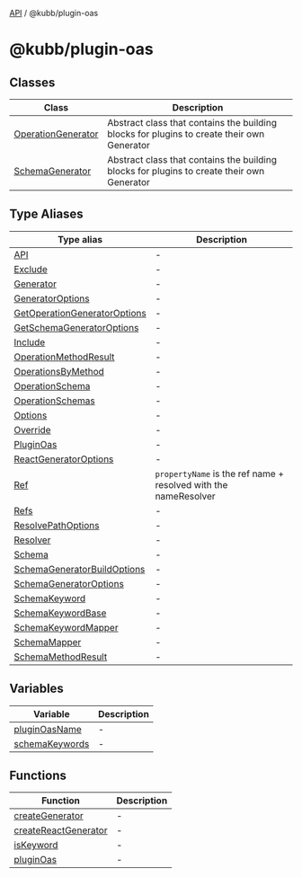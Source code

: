 [API](../../packages.md) / @kubb/plugin-oas

# @kubb/plugin-oas

## Classes

| Class | Description |
| ------ | ------ |
| [OperationGenerator](classes/OperationGenerator.md) | Abstract class that contains the building blocks for plugins to create their own Generator |
| [SchemaGenerator](classes/SchemaGenerator.md) | Abstract class that contains the building blocks for plugins to create their own Generator |

## Type Aliases

| Type alias | Description |
| ------ | ------ |
| [API](type-aliases/API.md) | - |
| [Exclude](type-aliases/Exclude.md) | - |
| [Generator](type-aliases/Generator.md) | - |
| [GeneratorOptions](type-aliases/GeneratorOptions.md) | - |
| [GetOperationGeneratorOptions](type-aliases/GetOperationGeneratorOptions.md) | - |
| [GetSchemaGeneratorOptions](type-aliases/GetSchemaGeneratorOptions.md) | - |
| [Include](type-aliases/Include.md) | - |
| [OperationMethodResult](type-aliases/OperationMethodResult.md) | - |
| [OperationsByMethod](type-aliases/OperationsByMethod.md) | - |
| [OperationSchema](type-aliases/OperationSchema.md) | - |
| [OperationSchemas](type-aliases/OperationSchemas.md) | - |
| [Options](type-aliases/Options.md) | - |
| [Override](type-aliases/Override.md) | - |
| [PluginOas](type-aliases/PluginOas.md) | - |
| [ReactGeneratorOptions](type-aliases/ReactGeneratorOptions.md) | - |
| [Ref](type-aliases/Ref.md) | `propertyName` is the ref name + resolved with the nameResolver |
| [Refs](type-aliases/Refs.md) | - |
| [ResolvePathOptions](type-aliases/ResolvePathOptions.md) | - |
| [Resolver](type-aliases/Resolver.md) | - |
| [Schema](type-aliases/Schema.md) | - |
| [SchemaGeneratorBuildOptions](type-aliases/SchemaGeneratorBuildOptions.md) | - |
| [SchemaGeneratorOptions](type-aliases/SchemaGeneratorOptions.md) | - |
| [SchemaKeyword](type-aliases/SchemaKeyword.md) | - |
| [SchemaKeywordBase](type-aliases/SchemaKeywordBase.md) | - |
| [SchemaKeywordMapper](type-aliases/SchemaKeywordMapper.md) | - |
| [SchemaMapper](type-aliases/SchemaMapper.md) | - |
| [SchemaMethodResult](type-aliases/SchemaMethodResult.md) | - |

## Variables

| Variable | Description |
| ------ | ------ |
| [pluginOasName](variables/pluginOasName.md) | - |
| [schemaKeywords](variables/schemaKeywords.md) | - |

## Functions

| Function | Description |
| ------ | ------ |
| [createGenerator](functions/createGenerator.md) | - |
| [createReactGenerator](functions/createReactGenerator.md) | - |
| [isKeyword](functions/isKeyword.md) | - |
| [pluginOas](functions/pluginOas.md) | - |
